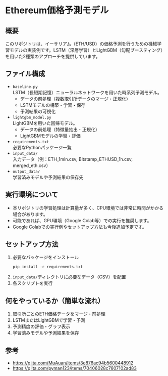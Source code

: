 # Ethereum価格予測モデル

## 概要
このリポジトリは、イーサリアム（ETH/USD）の価格予測を行うための機械学習モデルの実装例です。LSTM（深層学習）とLightGBM（勾配ブースティング）を用いた2種類のアプローチを提供しています。

## ファイル構成
- `baseline.py`  
  LSTM（長短期記憶）ニューラルネットワークを用いた時系列予測モデル。
  - データの前処理（複数取引所データのマージ・正規化）
  - LSTMモデルの構築・学習・保存
  - 予測結果の可視化
- `lightgbm_model.py`  
  LightGBMを用いた回帰モデル。
  - データの前処理（特徴量抽出・正規化）
  - LightGBMモデルの学習・評価
- `requirements.txt`  
  必要なPythonパッケージ一覧
- `input_data/`  
  入力データ（例：ETH_1min.csv, Bitstamp_ETHUSD_1h.csv, merged_eth.csv）
- `output_data/`  
  学習済みモデルや予測結果の保存先

## 実行環境について
- 本リポジトリの学習処理は計算量が多く、CPU環境では非常に時間がかかる場合があります。
- 可能であれば、GPU環境（Google Colab等）での実行を推奨します。
- Google Colabでの実行例やセットアップ方法も今後追加予定です。

## セットアップ方法
1. 必要なパッケージをインストール
   ```
   pip install -r requirements.txt
   ```
2. `input_data/`ディレクトリに必要なデータ（CSV）を配置
3. 各スクリプトを実行

## 何をやっているか（簡単な流れ）
1. 取引所ごとのETH価格データをマージ・前処理
2. LSTMまたはLightGBMで学習・予測
3. 予測精度の評価・グラフ表示
4. 学習済みモデルや予測結果を保存 

## 参考

- <https://qiita.com/MuAuan/items/3e876ac94b5600448912>
- <https://qiita.com/pyman123/items/70406028c7607102ad83>

